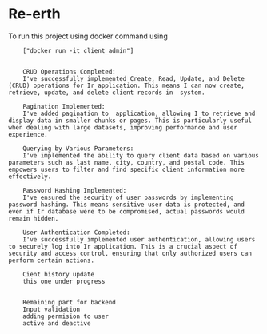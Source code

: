 # Re-erth
To run this project using docker command using

        ["docker run -it client_admin"]


        CRUD Operations Completed:
        I've successfully implemented Create, Read, Update, and Delete (CRUD) operations for Ir application. This means I can now create, retrieve, update, and delete client records in  system.

        Pagination Implemented:
        I've added pagination to  application, allowing I to retrieve and display data in smaller chunks or pages. This is particularly useful when dealing with large datasets, improving performance and user experience.

        Querying by Various Parameters:
        I've implemented the ability to query client data based on various parameters such as last name, city, country, and postal code. This empowers users to filter and find specific client information more effectively.

        Password Hashing Implemented:
        I've ensured the security of user passwords by implementing password hashing. This means sensitive user data is protected, and even if Ir database were to be compromised, actual passwords would remain hidden.

        User Authentication Completed:
        I've successfully implemented user authentication, allowing users to securely log into Ir application. This is a crucial aspect of security and access control, ensuring that only authorized users can perform certain actions.

        Cient history update
        this one under progress


        Remaining part for backend
        Input validation
        adding permision to user
        active and deactive


